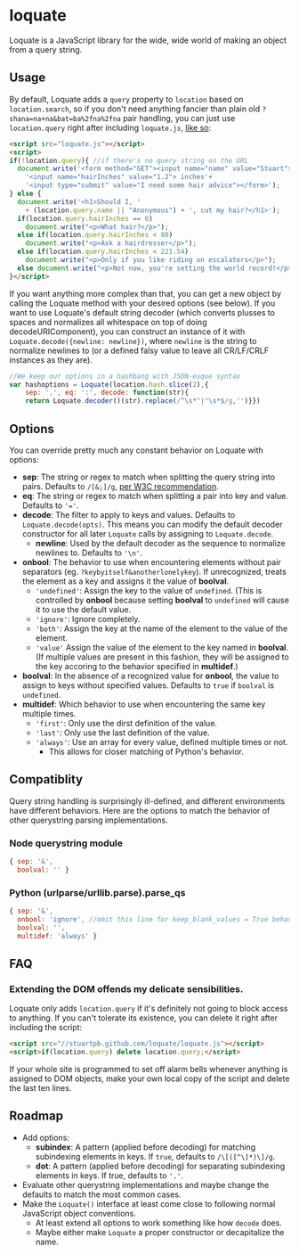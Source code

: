 loquate
=======

Loquate is a JavaScript library for the wide, wide world of making an object
from a query string.

## Usage

By default, Loquate adds a `query` property to `location` based on
`location.search`, so if you don't need anything fancier than plain old
`?shana=na+na&bat=ba%2fna%2fna` pair handling, you can just use
`location.query` right after including `loquate.js`,
[like so](http://stuartpb.github.io/loquate/example.html):

```html
<script src="loquate.js"></script>
<script>
if(!location.query){ //if there's no query string on the URL
  document.write('<form method="GET"><input name="name" value="Stuart">'+
    '<input name="hairInches" value="1.2"> inches'+
    '<input type="submit" value="I need some hair advice"></form>');
} else {
  document.write('<h1>Should I, '
    + (location.query.name || "Anonymous") + ', cut my hair?</h1>');
  if(location.query.hairInches == 0)
    document.write("<p>What hair?</p>");
  else if(location.query.hairInches < 80)
    document.write("<p>Ask a hairdresser</p>");
  else if(location.query.hairInches < 221.54)
    document.write("<p>Only if you like riding on escalators</p>");
  else document.write("<p>Not now, you're setting the world record!</p>");
}</script>
```

If you want anything more complex than that, you can get a new object by
calling the Loquate method with your desired options (see below). If you want
to use Loquate's default string decoder (which converts plusses to spaces and
normalizes all whitespace on top of doing decodeURIComponent), you can
construct an instance of it with `Loquate.decode({newline: newline})`, where
`newline` is the string to normalize newlines to (or a defined falsy value to
leave all CR/LF/CRLF instances as they are).

```js
//We keep our options in a hashbang with JSON-esque syntax
var hashoptions = Loquate(location.hash.slice(2),{
    sep: ',', eq: ':', decode: function(str){
    return Loquate.decoder()(str).replace(/^\s*"|"\s*$/g,'')}})
```

## Options

You can override pretty much any constant behavior on Loquate with options:

- **sep**: The string or regex to match when splitting the query string into
  pairs. Defaults to `/[&;]/g`, [per W3C recommendation][1].
- **eq**: The string or regex to match when splitting a pair into key and value.
  Defaults to `'='`.
- **decode**: The filter to apply to keys and values. Defaults to
  `Loquate.decode(opts)`. This means you can modify the default decoder
  constructor for all later `Loquate` calls by assigning to `Loquate.decode`.
  - **newline**: Used by the default decoder as the sequence to normalize
    newlines to. Defaults to `'\n'`.
- **onbool**: The behavior to use when encountering elements without pair
  separators (eg. `?keybyitself&anotherlonelykey`). If unrecognized, treats the
  element as a key and assigns it the value of **boolval**.
  - `'undefined'`: Assign the key to the value of `undefined`. (This is
    controlled by **onbool** because setting **boolval** to `undefined` will
    cause it to use the default value.
  - `'ignore'`: Ignore completely.
  - `'both'`: Assign the key at the name of the element to the value of the
    element.
  - `'value'` Assign the value of the element to the key named in **boolval**.
    (If multiple values are present in this fashion, they will be assigned to
    the key accoring to the behavior specified in **multidef**.)
- **boolval**: In the absence of a recognized value for **onbool**, the value
  to assign to keys without specified values. Defaults to `true` if `boolval`
  is `undefined`.
- **multidef**: Which behavior to use when encountering the same key multiple
    times.
    - `'first'`: Only use the dirst definition of the value.
    - `'last'`: Only use the last definition of the value.
    - `'always'`: Use an array for every value, defined multiple times or not.
      - This allows for closer matching of Python's behavior.

[1]: http://www.w3.org/TR/1999/REC-html401-19991224/appendix/notes.html#h-B.2.2

## Compatiblity

Query string handling is surprisingly ill-defined, and different environments
have different behaviors. Here are the options to match the behavior of other
querystring parsing implementations.

### Node querystring module
```js
{ sep: '&',
  boolval: '' }
```

### Python (urlparse/urllib.parse).parse_qs
```js
{ sep: '&',
  onbool: 'ignore', //omit this line for keep_blank_values = True behavior
  boolval: '',
  multidef: 'always' }
```

## FAQ

### Extending the DOM offends my delicate sensibilities.

Loquate only adds `location.query` if it's definitely not going to block access
to anything. If you can't tolerate its existence, you can delete it right after
including the script:

```html
<script src="//stuartpb.github.com/loquate/loquate.js"></script>
<script>if(location.query) delete location.query;</script>
```

If your whole site is programmed to set off alarm bells whenever anything is
assigned to DOM objects, make your own local copy of the script and delete the
last ten lines.

## Roadmap

- Add options:
  - **subindex**: A pattern (applied before decoding) for matching subindexing
    elements in keys. If `true`, defaults to `/\[([^\]*)\]/g`.
  - **dot**: A pattern (applied before decoding) for separating subindexing
    elements in keys. If true, defaults to `'.'`.
- Evaluate other querystring implementations and maybe change the defaults to
  match the most common cases.
- Make the `Loquate()` interface at least come close to following normal
  JavaScript object conventions.
  - At least extend all options to work something like how `decode` does.
  - Maybe either make `Loquate` a proper constructor or decapitalize the name.
